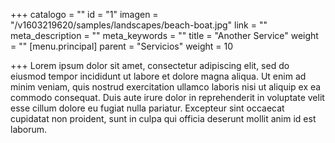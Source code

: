+++
catalogo = ""
id = "1"
imagen = "/v1603219620/samples/landscapes/beach-boat.jpg"
link = ""
meta_description = ""
meta_keywords = ""
title = "Another Service"
weight = ""
[menu.principal]
parent = "Servicios"
weight = 10

+++
Lorem ipsum dolor sit amet, consectetur adipiscing elit, sed do eiusmod tempor incididunt ut labore et dolore magna aliqua. Ut enim ad minim veniam, quis nostrud exercitation ullamco laboris nisi ut aliquip ex ea commodo consequat. Duis aute irure dolor in reprehenderit in voluptate velit esse cillum dolore eu fugiat nulla pariatur. Excepteur sint occaecat cupidatat non proident, sunt in culpa qui officia deserunt mollit anim id est laborum.